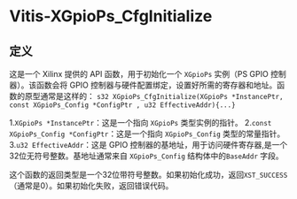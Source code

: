 # Vitis-XGpioPs_CfgInitialize
## 定义
这是一个 Xilinx 提供的 API 函数，用于初始化一个 `XGpioPs` 实例（PS GPIO 控制器）。该函数会将 GPIO 控制器与硬件配置绑定，设置好所需的寄存器和地址。函数的原型通常是这样的：
`s32 XGpioPs_CfgInitialize(XGpioPs *InstancePtr, const XGpioPs_Config *ConfigPtr , u32 EffectiveAddr){...}`

1.`XGpioPs *InstancePtr`：这是一个指向 `XGpioPs` 类型实例的指针。
2.`const XGpioPs_Config *ConfigPtr`：这是一个指向 `XGpioPs_Config` 类型的常量指针。
3.`u32 EffectiveAddr`：这是 GPIO 控制器的基地址，用于访问硬件寄存器,是一个32位无符号整数。基地址通常来自 `XGpioPs_Config` 结构体中的`BaseAddr` 字段。

这个函数的返回类型是一个32位带符号整数。如果初始化成功，返回`XST_SUCCESS`（通常是0）。如果初始化失败，返回错误代码。

